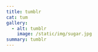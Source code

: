 ```yaml
---
title: tumblr
cat: tum
gallery:
  - alt: tumblr
    image: /static/img/sugar.jpg
summary: tumblr
---
```

